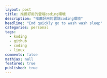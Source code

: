 ```yaml
---
layout: post
title: 推薦好用的雲端coding環境
description: "推薦好用的雲端coding環境"
headline: "End quickly go to wash wash sleep"
categories: personal
tags: 
  - koding
  - github
  - coding
  - linux
comments: false
mathjax: null
featured: true
published: true
---
```



